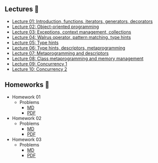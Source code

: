 ## Lectures 📖

- [Lecture 01: Introduction, functions, iterators, generators, decorators](lectures/Lecture01.ipynb)
- [Lecture 02: Object-oriented programming](lectures/Lecture02.ipynb)
- [Lecture 03: Exceptions, context management, collections](lectures/Lecture03.ipynb)
- [Lecture 04: Walrus operator, pattern matching, type hints](lectures/Lecture04/Lecture04.ipynb)
- [Lecture 05: Type hints](lectures/Lecture05/Lecture05.ipynb)
- [Lecture 06: Type hints, descriptors, metaprogramming](lectures/Lecture06/Lecture06.ipynb)
- [Lecture 07: Metaprogramming and descriptors](lectures/Lecture07/Lecture07.ipynb)
- [Lecture 08: Class metaprogramming and memory management](lectures/Lecture08/Lecture08.ipynb)
- [Lecture 09: Concurrency 1](lectures/Lecture09/Lecture09.ipynb)
- [Lecture 10: Concurrency 2](lectures/Lecture10/Lecture10.ipynb)

## Homeworks 📝

- Homework 01
    - Problems
        - [MD](homeworks/Homework01.md) 
        - [PDF](homeworks/Homework01.pdf)
- Homework 02
    - Problems
        - [MD](homeworks/Homework02.md) 
        - [PDF](homeworks/Homework02.pdf)
- Homework 03
    - Problems
        - [MD](homeworks/Homework03.md) 
        - [PDF](homeworks/Homework03.pdf)